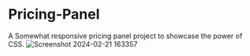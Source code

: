 # Pricing-Panel
A  Somewhat responsive pricing panel project to showcase the power of CSS. 
![Screenshot 2024-02-21 163357](https://github.com/Raghav847/Pricing-Panel/assets/155814488/03808c8f-1dd2-4849-b5f4-d88b8281ff35)
